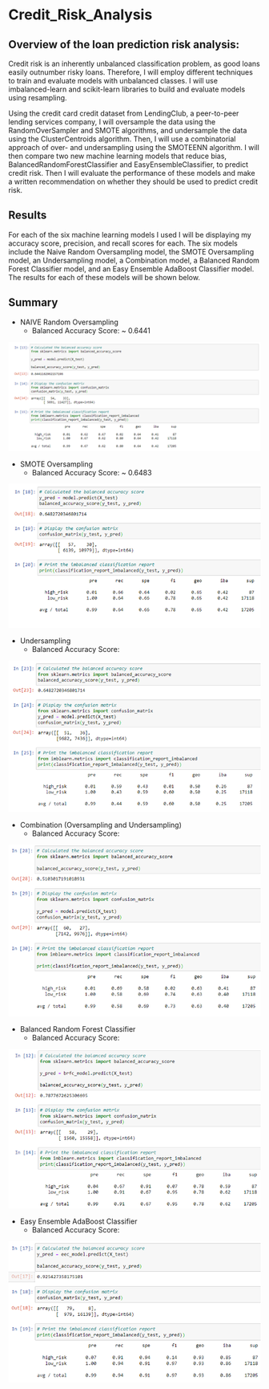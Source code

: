 # Credit_Risk_Analysis

## Overview of the loan prediction risk analysis:
Credit risk is an inherently unbalanced classification problem, as good loans easily outnumber risky loans. Therefore, I will employ different techniques to train and evaluate models with unbalanced classes. I will use imbalanced-learn and scikit-learn libraries to build and evaluate models using resampling.

Using the credit card credit dataset from LendingClub, a peer-to-peer lending services company, I will oversample the data using the RandomOverSampler and SMOTE algorithms, and undersample the data using the ClusterCentroids algorithm. Then, I will use a combinatorial approach of over- and undersampling using the SMOTEENN algorithm. I will then compare two new machine learning models that reduce bias, BalancedRandomForestClassifier and EasyEnsembleClassifier, to predict credit risk. Then I will evaluate the performance of these models and make a written recommendation on whether they should be used to predict credit risk.

## Results
For each of the six machine learning models I used I will be displaying my accuracy score, precision, and recall scores for each. The six models include the Naive Random Oversampling model, the SMOTE Oversampling model, an Undersampling model, a Combination model, a Balanced Random Forest Classifier model, and an Easy Ensemble AdaBoost Classifier model. The results for each of these models will be shown below.

## Summary

* NAIVE Random Oversampling
    * Balanced Accuracy Score: ~ 0.6441
  
![NaiveRandomOversampling](Resources/NaiveRandomOversampling.PNG)
  
* SMOTE Oversampling
  * Balanced Accuracy Score: ~ 0.6483
 
![SMOTEOversampling](Resources/SMOTEOversampling.PNG)
  
* Undersampling
  * Balanced Accuracy Score:
  
![Undersampling](Resources/Undersampling.PNG)
  
* Combination (Oversampling and Undersampling)
  * Balanced Accuracy Score:
  
![Combination](Resources/Combination.PNG)
  
* Balanced Random Forest Classifier
  * Balanced Accuracy Score:
  
![BalancedRandomForestClassifier](Resources/BalancedRandomForestClassifier.PNG)
  
* Easy Ensemble AdaBoost Classifier
  * Balanced Accuracy Score:
  
![EasyEnsembleAdaBoostClassifier](Resources/EasyEnsembleAdaBoostClassifier.PNG)
